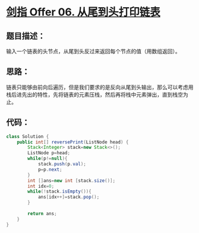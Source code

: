 # [剑指 Offer 06. 从尾到头打印链表](https://leetcode-cn.com/problems/cong-wei-dao-tou-da-yin-lian-biao-lcof/)

## 题目描述：

输入一个链表的头节点，从尾到头反过来返回每个节点的值（用数组返回）。

## 思路：

链表只能够由前向后遍历，但是我们要求的是反向从尾到头输出，那么可以考虑用栈后进先出的特性，先将链表的元素压栈，然后再将栈中元素弹出，直到栈空为止。

## 代码：

```Java
class Solution {
    public int[] reversePrint(ListNode head) {
        Stack<Integer> stack=new Stack<>();
        ListNode p=head;
        while(p!=null){
            stack.push(p.val);
            p=p.next;
        }
        int []ans=new int [stack.size()];
        int idx=0;
        while(!stack.isEmpty()){
            ans[idx++]=stack.pop();
        }
        
        return ans;
    }
}
```

